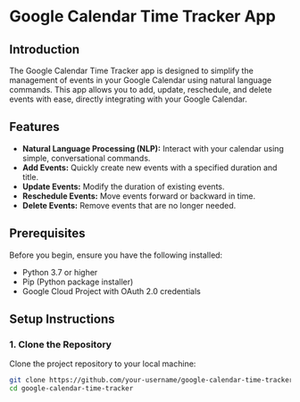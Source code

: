 # Google Calendar Time Tracker App

## Introduction

The Google Calendar Time Tracker app is designed to simplify the management of events in your Google Calendar using natural language commands. This app allows you to add, update, reschedule, and delete events with ease, directly integrating with your Google Calendar.

## Features

- **Natural Language Processing (NLP):** Interact with your calendar using simple, conversational commands.
- **Add Events:** Quickly create new events with a specified duration and title.
- **Update Events:** Modify the duration of existing events.
- **Reschedule Events:** Move events forward or backward in time.
- **Delete Events:** Remove events that are no longer needed.

## Prerequisites

Before you begin, ensure you have the following installed:

- Python 3.7 or higher
- Pip (Python package installer)
- Google Cloud Project with OAuth 2.0 credentials

## Setup Instructions

### 1. Clone the Repository

Clone the project repository to your local machine:

```bash
git clone https://github.com/your-username/google-calendar-time-tracker.git
cd google-calendar-time-tracker
